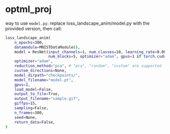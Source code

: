 # optml_proj
way to use `model.py`:
replace loss_landscape_anim/model.py with the provided version, then call:
```sh
loss_landscape_anim(
    n_epochs=300,
    datamodule=MNISTDataModule(),
    model = ResNet(input_channels=1, num_classes=10, learning_rate=0.001, \
                   num_blocks=5, optimizer="adam", gpus=1 if torch.cuda.is_available() else 0),
    optimizer="adam",
    reduction_method="pca", # "pca", "random", "custom" are supported
    custom_directions=None,
    model_dirpath="checkpoints/",
    model_filename="model.pt",
    gpus=1,
    load_model=False,
    output_to_file=True,
    output_filename="sample.gif",
    giffps=15,
    sampling=False,
    n_frames=300,
    seed=None,
    return_data=False,
)
```
